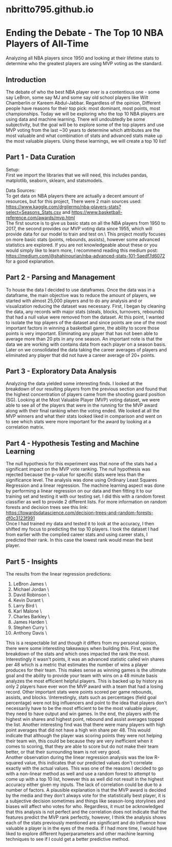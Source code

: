 # nbritto795.github.io


# Ending the Debate - The Top 10 NBA Players of All-Time

Analyzing all NBA players since 1950 and looking at their lifetime stats to determine who the greatest
players are using MVP voting as the standard.


## Introduction

The debate of who the best NBA player ever is a contentious one - some say LeBron, some say MJ and 
some say old school players like Wilt Chamberlin or Kareem Abdul-Jabbar. Regardless of the opinion,
Different people have reasons for their top pick: most dominant, most points, most championships.
Today we will be exploring who the top 10 NBA players are using data and machine learning. There
will undoubtedly be some subjectivity, but the goal will be to explore some of the top players and
use MVP voting from the last ~30 years to determine which attributes are the most valuable and what
combination of stats and advanced stats make up the most valuable players. Using these learnings,
we will create a top 10 list!
## Part 1 - Data Curation
Setup:\
First we import the libraries that we will need, this includes pandas, matplotlib, seaborn, sklearn,
and statsmodels.

Data Sources:\
To get data on NBA players there are actually a decent amount of resources, but for this project, There were 2 main sources used:
https://www.kaggle.com/drgilermo/nba-players-stats?select=Seasons_Stats.csv and https://www.basketball-reference.com/awards/mvp.html \
The first source is to give us basic stats on all the NBA players from 1950 to 2017, the second provides our MVP voting data since 1955, which will provide data for our model to train and test on.\ This project mostly focuses on more basic stats (points, rebounds, assists), however some advanced statistics are explored. If you are not knowledgeable about these or you would simply like to learn more, I recommend reading this medium post: https://medium.com/@shahinourian/nba-advanced-stats-101-5aedf7d6072 for a good  explanation.

## Part 2 - Parsing and Management
To house the data I decided to use dataframes. Once the data was in a dataframe, the main objective was to reduce the amount of players, we started with almost 25,000 players and to do any analysis and or visualization reducing the dataset was necessary. First, I began by cleaning the data, any records with major stats (steals, blocks, turnovers, rebounds) that had a null value were removed from the dataset. At this point, I wanted to isolate the top players of the dataset and since points are one of the most important factors in winning a basketball game, the ability to score those points is very important. Eliminating any player that has not been able to average more than 20 pts in any one season. An important note is that the data we are working with contains data from each player on a season basis. Later on we consolidated the data taking the career averages of players and eliminated any player that did not have a career average of 20+ points.

## Part 3 - Exploratory Data Analysis
Analyzing the data yielded some interesting finds. I looked at the breakdown of our resulting players from the previous section and found that the highest concentration of players came from the shooting guard position (SG). Looking at the Most Valuable Player (MVP) voting dataset, we were able to see all of the players that were in the running for the MVP award along with their final ranking when the voting ended. We looked at all the MVP winners and what their stats looked liked in comparison and went on to see which stats were more important for the award by looking at a correlation matrix.

## Part 4 - Hypothesis Testing and Machine Learning
The null hypothesis for this experiment was that none of the stats had a significant impact on the MVP vote ranking. The null hypothesis was rejected because the p-value for specific stats were less than the significance level. The analysis was done using Ordinary Least Squares Regression and a linear regression. The machine learning aspect was done by performing a linear regression on our data and then fitting it to our training set and testing it with our testing set. I did this with a random forest classifier as well to provide 2 different lists. For more information on random forests and decision trees see this link: https://towardsdatascience.com/decision-trees-and-random-forests-df0c3123f991 \
Once I had trained my data and tested it to look at the accuracy, I then shifted my focus to predicting the top 10 players. I took the dataset I had from earlier with the complied career stats and using career stats, I predicted their rank. In this case the lowest rank would mean the best player.

## Part 5 - Insights
The results from the linear regression predictions:
1. LeBron James \
2. Michael Jordan \
3. David Robinson \
4. Kevin Durant \
5. Larry Bird \
6. Karl Malone \
7. Charles Barkley \
8. James Harden \
9. Stephen Curry \
10. Anthony Davis \

This is a respectable list and though it differs from my personal opinion, there were some interesting takeaways when building this. First, was the breakdown of the stats and which ones impacted the rank the most. Interestingly it wasn't points, it was an advanced statistic called win shares per 48 which is a metric that estimates the number of wins a player produces for their team. This makes sense as winning games is the ultimate goal and the ability to provide your team with wins on a 48 minute basis analyzes the most efficient helpful players. This is backed up by history as only 2 players have ever won the MVP award with a team that had a losing record. Other important stats were points scored per game rebounds, assists, and blocks. \Interestingly, stats such as percentages (field goal percentage) were not big influencers and point to the idea that players don't necessarily have to be the most efficient to be the most valuable player, they need to have output and win games. In the end, the players with the highest win shares and highest point, rebound and assist averages topped the list. Another interesting find was that there were many players with high point averages that did not have a high win share per 48. This would indicate that although the player was scoring points they were not helping their team win, this could be because they are very inefficient when it comes to scoring, that they are able to score but do not make their team better, or that their surrounding team is not very good.\
Another observation during the linear regression analysis was the low R-squared value, this indicates that our predicted values don't correlate exactly with the actual values. This was one of the reasons I decided to go with a non-linear method as well and use a random forest to attempt to come up with a top 10 list, however this as well did not result in the highest accuracy either given my inputs. The lack of correlation could be due to a number of factors. A plausible explanation is that the MVP award is decided by the media and they don't always vote for the statistically best player, it is a subjective decision sometimes and things like season-long storylines and biases will affect who votes for who. Regardless, it must be acknowledged that this analysis is not perfect and the correlation does not indicate that the features predict the MVP rank perfectly, however, I think the analysis shows each of the stats previously mentioned are significant and do influence how valuable a player is in the eyes of the media. If I had more time, I would have liked to explore different hyperparameters and other machine learning techniques to see if I could get a better predictive method.
